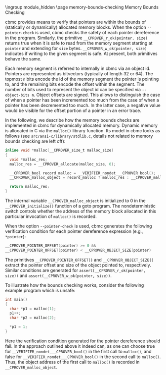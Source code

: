 \ingroup module_hidden
\page memory-bounds-checking Memory Bounds Checking

cbmc provides means to verify that pointers are within the bounds of (statically
or dynamically) allocated memory blocks. When the option `--pointer-check` is
used, cbmc checks the safety of each pointer dereference in the program.
Similarly, the primitive `__CPROVER_r_ok(pointer, size)` returns true when it is
safe to read from the memory segment starting at `pointer` and extending for
`size` bytes. `__CPROVER_w_ok(pointer, size)` indicates if writing to the given
segment is safe. At present, both primitives behave the same.

Each memory segment is referred to internally in cbmc via an object id. Pointers
are represented as bitvectors (typically of length 32 or 64). The topmost `n`
bits encode the id of the memory segment the pointer is pointing to, and the
remaining bits encode the offset within the segment. The number of bits used to
represent the object id can be specified via `--object-bits n`. Object offsets
are signed. This allows to distinguish the case of when a pointer has been
incremented too much from the case of when a pointer has been decremented too
much. In the latter case, a negative value would be visible for the offset
portion of a pointer in an error trace.

In the following, we describe how the memory bounds checks are implemented in
cbmc for dynamically allocated memory. Dynamic memory is allocated in C via the
`malloc()` library function. Its model in cbmc looks as follows (see
`src/ansi-c/library/stdlib.c`, details not related to memory bounds checking are
left off):

```C
inline void *malloc(__CPROVER_size_t malloc_size)
{
  void *malloc_res;
  malloc_res = __CPROVER_allocate(malloc_size, 0);

  __CPROVER_bool record_malloc = __VERIFIER_nondet___CPROVER_bool();
  __CPROVER_malloc_object = record_malloc ? malloc_res : __CPROVER_malloc_object;

  return malloc_res;
}
```

The internal variable `__CPROVER_malloc_object`
is initialized to 0 in the `__CPROVER_initialize()` function of a goto program.
The nondeterministic switch controls whether the address of the memory
block allocated in this particular invocation of `malloc()` is recorded.

When the option `--pointer-check` is used, cbmc generates the following
verification condition for each pointer dereference expression (e.g.,
`*pointer`):

```C
__CPROVER_POINTER_OFFSET(pointer) >= 0 &&
__CPROVER_POINTER_OFFSET(pointer) < __CPROVER_OBJECT_SIZE(pointer)
```

The primitives `__CPROVER_POINTER_OFFSET()` and `__CPROVER_OBJECT_SIZE()` extract
the pointer offset and size of the object pointed to, respectively. Similar conditions are
generated for `assert(__CPROVER_r_ok(pointer, size))` and
`assert(__CPROVER_w_ok(pointer, size))`.

To illustrate how the bounds checking works, consider the following example
program which is unsafe:


```C
int main()
{
  char *p1 = malloc(1);
  p1++;
  char *p2 = malloc(2);

  *p1 = 1;
}
```

Here the verification condition generated for the pointer dereference should
fail. In the approach outlined above it indeed can, as one can choose true for
`__VERIFIER_nondet___CPROVER_bool()` in the first call
to `malloc()`, and false for `__VERIFIER_nondet___CPROVER_bool()` in the second
call to `malloc()`. Thus, the object address of the first call to
`malloc()` is recorded in `__CPROVER_malloc_object`.
